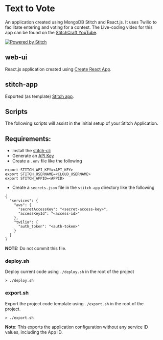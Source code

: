 # Text to Vote

An application created using MongoDB Stitch and React.js. It uses Twilio to facilitate entering and voting for a contest. The Live-coding video for this app can be found on the [StitchCraft YouTube](https://youtu.be/OAK-qLaQzWY).

[![Powered by Stitch](http://badge.learnstitch.com/?appid=stitchcraft-txtvote-xlhrw)](http://cloud.mongodb.com)

## web-ui

React.js application created using [Create React App](https://github.com/facebook/create-react-app).

## stitch-app

Exported (as template) [Stitch app](https://docs.mongodb.com/stitch/import-export/export-stitch-app/).

## Scripts

The following scripts will assist in the initial setup of your Stitch Application.

## Requirements:

- Install the [stitch-cli](https://docs.mongodb.com/stitch/import-export/stitch-cli-reference/)
- Generate an [API Key](https://docs.atlas.mongodb.com/configure-api-access/#generate-api-keys)
- Create a `.env` file like the following

```
export STITCH_API_KEY=<API_KEY>
export STITCH_USERNAME=<CLOUD_USERNAME>
export STITCH_APPID=<APPID>
```

- Create a `secrets.json` file in the `stitch-app` directory like the following

```
{
  "services": {
    "aws": {
      "secretAccessKey": "<secret-access-key>",
      "accessKeyId": "<access-id>"
    },
    "twilio": {
      "auth_token": "<auth-token>"
    }
  }
}
```

**NOTE:** Do not commit this file.

### deploy.sh

Deploy current code using `./deploy.sh` in the root of the project

```
> ./deploy.sh
```

### export.sh

Export the project code template using `./export.sh` in the root of the project.

```
> ./export.sh
```

**Note:** This exports the application configuration without any service ID values, including the App ID.
